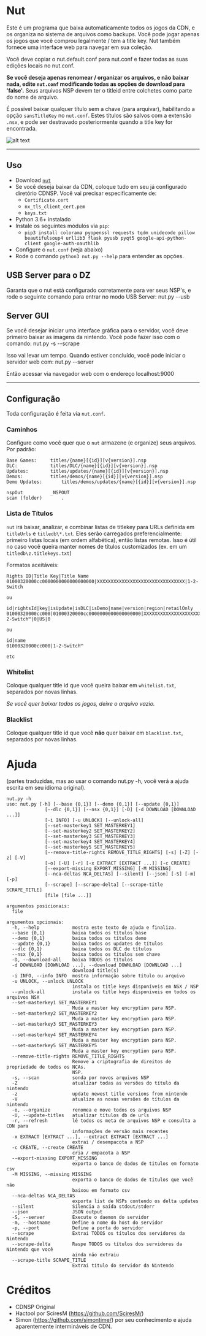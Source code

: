 # Nut
Este é um programa que baixa automaticamente todos os jogos da CDN, e os organiza no sistema de arquivos como backups. Você pode jogar apenas os jogos que você comprou legalmente / tem a title key. Nut também fornece uma interface web para navegar em sua coleção.

Você deve copiar o nut.default.conf para nut.conf e fazer todas as suas edições locais no nut.conf.

**Se você deseja apenas renomear / organizar os arquivos, e não baixar nada, edite `nut.conf` modificando todas as opções de download para 'false'.** Seus arquivos NSP devem ter o titleid entre colchetes como parte do nome de arquivo.

É possível baixar qualquer título sem a chave (para arquivar), habilitando a opção `sansTitleKey` no `nut.conf`. Estes títulos são salvos com a extensão `.nsx`, e pode ser destravado posteriormente quando a title key for encontrada.

![alt text](https://raw.githubusercontent.com/blawar/nut/master/public_html/images/ss.jpg)

---------

## Uso
 - Download [`nut`](https://github.com/blawar/nut/archive/master.zip)
 - Se você deseja baixar da CDN, coloque tudo em seu já configurado diretório CDNSP. Você vai precisar especificamente de:
	- `Certificate.cert`
	- `nx_tls_client_cert.pem`
	- `keys.txt`
 - Python 3.6+ instalado
 - Instale os seguintes módulos via `pip`:
 	 - `pip3 install colorama pyopenssl requests tqdm unidecode pillow beautifulsoup4 urllib3 flask pyusb pyqt5 google-api-python-client google-auth-oauthlib`
 - Configure o `nut.conf` (veja abaixo)
 - Rode o comando `python3 nut.py --help` para entender as opções.
 
 ## USB Server para o DZ
Garanta que o nut está configurado corretamente para ver seus NSP's, e rode o seguinte comando para entrar no modo USB Server: nut.py --usb

## Server GUI
Se você desejar iniciar uma interface gráfica para o servidor, você deve primeiro baixar as imagens da nintendo. Você pode fazer isso com o comando:
nut.py -s --scrape

Isso vai levar um tempo. Quando estiver concluído, você pode iniciar o servidor web com:
nut.py --server

Então acessar via navegador web com o endereço localhost:9000

---------

## Configuração
Toda configuração é feita via `nut.conf`.

### Caminhos
Configure como você quer que o `nut` armazene (e organize) seus arquivos. Por padrão:
```
Base Games:		titles/{name}[{id}][v{version}].nsp
DLC:			titles/DLC/{name}[{id}][v{version}].nsp
Updates:		titles/updates/{name}[{id}][v{version}].nsp
Demos: 			titles/demos/{name}[{id}][v{version}].nsp
Demo Updates:		titles/demos/updates/{name}[{id}][v{version}].nsp

nspOut			_NSPOUT
scan (folder)		.
```

### Lista de Títulos
`nut` irá baixar, analizar, e combinar listas de titlekey para URLs definida em `titleUrls` e `titledb\*.txt`. Eles serão carregados preferencialmente: primeiro listas locais (em ordem alfabética), então listas remotas. Isso é útil no caso você queira manter nomes de títulos customizados (ex. em um `titledb\z.titlekeys.txt`)

Formatos aceitáveis: 
```
Rights ID|Title Key|Title Name
01000320000cc0000000000000000000|XXXXXXXXXXXXXXXXXXXXXXXXXXXXXXXX|1-2-Switch

ou

id|rightsId|key|isUpdate|isDLC|isDemo|name|version|region|retailOnly
01000320000cc000|01000320000cc0000000000000000000|XXXXXXXXXXXXXXXXXXXXXXXXXXXXXXXX|0|0|0|1-2-Switch™|0|US|0

ou

id|name
01000320000cc000|1-2-Switch™

etc
```

### Whitelist
Coloque qualquer title id que você queira baixar em `whitelist.txt`, separados por novas linhas.

*Se você quer baixar todos os jogos, deixe o arquivo vazio.*

### Blacklist
Coloque qualquer title id que você **não** quer baixar em `blacklist.txt`, separados por novas linhas.

# Ajuda
(partes traduzidas, mas ao usar o comando nut.py -h, você verá a ajuda escrita em seu idioma original).
```
nut.py -h
uso: nut.py [-h] [--base {0,1}] [--demo {0,1}] [--update {0,1}]
              [--dlc {0,1}] [--nsx {0,1}] [-D] [-d DOWNLOAD [DOWNLOAD ...]]
              [-i INFO] [-u UNLOCK] [--unlock-all]
              [--set-masterkey1 SET_MASTERKEY1]
              [--set-masterkey2 SET_MASTERKEY2]
              [--set-masterkey3 SET_MASTERKEY3]
              [--set-masterkey4 SET_MASTERKEY4]
              [--set-masterkey5 SET_MASTERKEY5]
              [--remove-title-rights REMOVE_TITLE_RIGHTS] [-s] [-Z] [-z] [-V]
              [-o] [-U] [-r] [-x EXTRACT [EXTRACT ...]] [-c CREATE]
              [--export-missing EXPORT_MISSING] [-M MISSING]
              [--nca-deltas NCA_DELTAS] [--silent] [--json] [-S] [-m] [-p]
              [--scrape] [--scrape-delta] [--scrape-title SCRAPE_TITLE]
              [file [file ...]]

argumentos posicionais:
  file

argumentos opcionais:
  -h, --help            mostra este texto de ajuda e finaliza.
  --base {0,1}          baixa todos os títulos base
  --demo {0,1}          baixa todos os títulos demo
  --update {0,1}        baixa todos os updates de títulos
  --dlc {0,1}           baixa todos os DLC de títulos
  --nsx {0,1}           baixa todos os títulos sem chave
  -D, --download-all    baixa TODOS os títulos
  -d DOWNLOAD [DOWNLOAD ...], --download DOWNLOAD [DOWNLOAD ...]
                        download title(s)
  -i INFO, --info INFO  mostra informação sobre título ou arquivo
  -u UNLOCK, --unlock UNLOCK
                        instala os title keys disponíveis em NSX / NSP
  --unlock-all          instala os title keys disponiveis em todos os arquivos NSX
  --set-masterkey1 SET_MASTERKEY1
                        Muda a master key encryption para NSP.
  --set-masterkey2 SET_MASTERKEY2
                        Muda a master key encryption para NSP.
  --set-masterkey3 SET_MASTERKEY3
                        Muda a master key encryption para NSP.
  --set-masterkey4 SET_MASTERKEY4
                        Muda a master key encryption para NSP.
  --set-masterkey5 SET_MASTERKEY5
                        Muda a master key encryption para NSP.
  --remove-title-rights REMOVE_TITLE_RIGHTS
                        Remove a criptografia de direitos de propriedade de todos os NCAs.
                        NSP.
  -s, --scan            sonda por novos arquivos NSP
  -Z                    atualizar todas as versões do título da nintendo
  -z                    update newest title versions from nintendo
  -V                    atualize as novas versões de títulos da nintendo
  -o, --organize        renomea e move todos os arquivos NSP
  -U, --update-titles   atualizar títulos db de urls
  -r, --refresh         lê todos os meta de arquivos NSP e consulta a CDN para
                        informações de versão mais recentes
  -x EXTRACT [EXTRACT ...], --extract EXTRACT [EXTRACT ...]
                        extrai / desempacota a NSP
  -c CREATE, --create CREATE
                        cria / empacota a NSP
  --export-missing EXPORT_MISSING
                        exporta o banco de dados de titulos em formato csv
  -M MISSING, --missing MISSING
                        exporta o banco de dados de titulos que você não
                        baixou em formato csv
  --nca-deltas NCA_DELTAS
                        exporta list de NSPs contendo os delta updates
  --silent              Silencia a saída stdout/stderr
  --json                JSON output
  -S, --server          Execute o daemon do servidor
  -m, --hostname        Define o nome do host do servidor
  -p, --port            Define a porta do servidor
  --scrape              Extrai TODOS os títulos dos servidores da Nintendo
  --scrape-delta        Raspe TODOS os títulos dos servidores da Nintendo que você
                        ainda não extraiu
  --scrape-title SCRAPE_TITLE
                        Extrai título do servidor da Nintendo
```

# Créditos
- CDNSP Original
- Hactool por SciresM (https://github.com/SciresM/)
- Simon (https://github.com/simontime/) por seu conhecimento e ajuda aparentemente intermináveis ​​de CDN.
